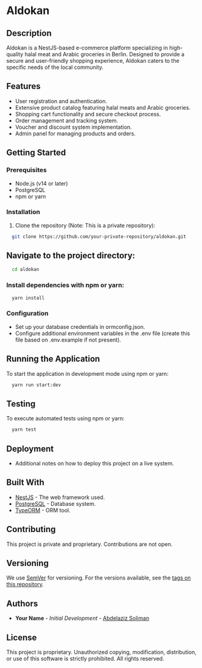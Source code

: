 # Aldokan

## Description

Aldokan is a NestJS-based e-commerce platform specializing in high-quality halal meat and Arabic groceries in Berlin. Designed to provide a secure and user-friendly shopping experience, Aldokan caters to the specific needs of the local community.

## Features

- User registration and authentication.
- Extensive product catalog featuring halal meats and Arabic groceries.
- Shopping cart functionality and secure checkout process.
- Order management and tracking system.
- Voucher and discount system implementation.
- Admin panel for managing products and orders.

## Getting Started

### Prerequisites

- Node.js (v14 or later)
- PostgreSQL
- npm or yarn

### Installation

1. Clone the repository (Note: This is a private repository):

```bash
  git clone https://github.com/your-private-repository/aldokan.git
```

## Navigate to the project directory:

```bash
  cd aldokan
```

### Install dependencies with npm or yarn:

```bash
  yarn install
```

### Configuration

- Set up your database credentials in ormconfig.json.
- Configure additional environment variables in the .env file (create this file based on .env.example if not present).

## Running the Application

To start the application in development mode using npm or yarn:

```bash
  yarn run start:dev
```

## Testing

To execute automated tests using npm or yarn:

```bash
  yarn test
```

## Deployment

- Additional notes on how to deploy this project on a live system.

## Built With

- [NestJS](https://nestjs.com/) - The web framework used.
- [PostgreSQL](https://www.postgresql.org/) - Database system.
- [TypeORM](https://typeorm.io/) - ORM tool.

## Contributing

This project is private and proprietary. Contributions are not open.

## Versioning

We use [SemVer](http://semver.org/) for versioning. For the versions available, see the [tags on this repository](#).

## Authors

- **Your Name** - _Initial Development_ - [Abdelaziz Soliman](https://github.com/AbdelazizMalfy)

## License

This project is proprietary. Unauthorized copying, modification, distribution, or use of this software is strictly prohibited. All rights reserved.
